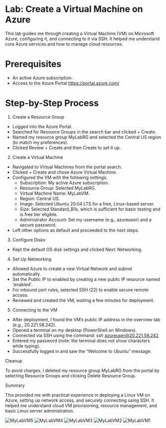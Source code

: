# Lab: Create a Virtual Machine on Azure
This lab guides me through creating a Virtual Machine (VM) on Microsoft Azure, configuring it, and connecting to it via SSH. It helped me understand core Azure services and how to manage cloud resources.
# Prerequisites
* An active Azure subscription.
* Access to the Azure Portal https://portal.azure.com/

# Step-by-Step Process
1. Create a Resource Group

* Logged into the Azure Portal.
* Searched for Resource Groups in the search bar and clicked + Create.
* Named my resource group MyLabRG and selected the Central US region (to match my preferences).
* Clicked Review + Create and then Create to set it up.

2. Create a Virtual Machine

* Navigated to Virtual Machines from the portal search.
* Clicked + Create and chose Azure Virtual Machine.
* Configured the VM with the following settings:
    * Subscription: My active Azure subscription.
    * Resource Group: Selected MyLabRG.
    * Virtual Machine Name: MyLabVM.
    * Region: Central US.
    * Image: Selected Ubuntu 20.04 LTS for a free, Linux-based server.
    * Size: Selected Standard_B1s, which is sufficient for basic testing and is free tier eligible.
    * Administrator Account: Set my username (e.g., azureuser) and a secure password.
* Left other options as default and proceeded to the next steps.

3. Configure Disks
   
* Kept the default OS disk settings and clicked Next: Networking.

4. Set Up Networking

* Allowed Azure to create a new Virtual Network and subnet automatically.
* Set the Public IP to enabled by creating a new public IP resource named 'enabled'.
* For inbound port rules, selected SSH (22) to enable secure remote access.
* Reviewed and created the VM, waiting a few minutes for deployment.

5. Connecting to the VM

* After deployment, I found the VM’s public IP address in the overview tab (e.g., 20.221.58.242).
* Opened a terminal on my desktop (PowerShell on Windows).
* Connected via SSH using the command:  ssh azureuser@20.221.58.242
* Entered my password (note: the terminal does not show characters while typing).
* Successfully logged in and saw the “Welcome to Ubuntu” message.

Cleanup

To avoid charges, I deleted my resource group MyLabRG from the portal by selecting Resource Groups and clicking Delete Resource Group.

Summary

This provided me with practical experience in deploying a Linux VM on Azure, setting up network access, and securely connecting using SSH. It helped me understand cloud VM provisioning, resource management, and basic Linux server administration.

![MyLabVM5](https://github.com/user-attachments/assets/f4593b77-05da-473b-8462-5ac935b3f16f)
![MyLabVM4](https://github.com/user-attachments/assets/e66f7039-7bf6-4f32-85d3-d436478a9704)
![MyLabVM3](https://github.com/user-attachments/assets/19ef4b6e-2022-4dd2-8acf-98716bf42364)
![MyLabVM2](https://github.com/user-attachments/assets/fd05dc79-6bde-4194-acb4-249974bb6d73)
![MyLabVM1](https://github.com/user-attachments/assets/d0137355-a5e0-403b-ab79-d7ef4ee5bd12)

